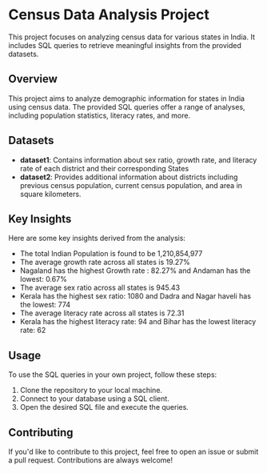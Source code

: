 # Census Data Analysis Project

This project focuses on analyzing census data for various states in India. It includes SQL queries to retrieve meaningful insights from the provided datasets.

## Overview

This project aims to analyze demographic information for states in India using census data. The provided SQL queries offer a range of analyses, including population statistics, literacy rates, and more.

## Datasets
- **dataset1**: Contains information about sex ratio, growth rate, and literacy rate of each district and their corresponding States
- **dataset2**: Provides additional information about districts including previous census population, current census population, and area in square kilometers.

## Key Insights

Here are some key insights derived from the analysis:

- The total Indian Population is found to be 1,210,854,977
- The average growth rate across all states is 19.27%
- Nagaland has the highest Growth rate :   82.27% and Andaman has the lowest: 0.67%
- The average sex ratio across all states is 945.43
- Kerala has the highest sex ratio: 1080 and Dadra and Nagar haveli has the lowest: 774
- The average literacy rate across all states is 72.31
- Kerala has the highest literacy rate: 94 and  Bihar has the lowest literacy rate: 62

## Usage

To use the SQL queries in your own project, follow these steps:

1. Clone the repository to your local machine.
2. Connect to your database using a SQL client.
3. Open the desired SQL file and execute the queries.

## Contributing

If you'd like to contribute to this project, feel free to open an issue or submit a pull request. Contributions are always welcome!
 
